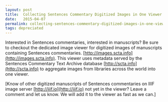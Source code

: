 ```yaml
---
layout: post
title:  Collecting Sentences Commentary Digitized Images in One Viewer
date:   2015-04-07
permalink: collecting-sentences-commentary-digitized-images-in-one-viewer/
tags: depreciated
---
```


Interested in Sentences commentaries, interested in manuscripts? Be sure to checkout the dedicated image viewer for digitized images of manuscripts containing Sentences commentaries. [http://images.scta.info](http://images.scta.info). This viewer uses metadata served by the Sentences Commentary Text Archive database [http://scta.info](http://scta.info) to aggregate images from libraries across the world into one viewer.

[Know of other digitized manuscripts of Sentences commentaries on IIIF image server [http://iiif.io](http://iiif.io) not yet in the viewer? Leave a comment and let us know. We will add it to the viewer as fast as we can.]
